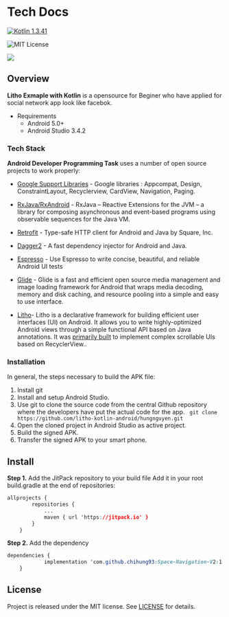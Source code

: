 ﻿
# Tech Docs 
[![Kotlin 1.3.41](https://img.shields.io/badge/kotlin-1.3.41-brightgreen)](https://kotlinlang.org/)

![MIT License](https://img.shields.io/github/license/ammaratef45/Attendance.svg)

[![](https://jitpack.io/v/chihung93/Space-Navigation-V2.svg)](https://jitpack.io/#chihung93/Space-Navigation-V2)
## Overview

**Litho Exmaple  with Kotlin** is a opensource for Beginer who have applied for social network app look like facebok.
 - Requirements 
	 - Android 5.0+
	- Android Studio 3.4.2
    
### Tech Stack

**Android Developer Programming Task** uses a number of open source projects to work properly:

* [Google Support Libraries](https://developer.android.com/jetpack) - Google libraries : Appcompat, Design, ConstraintLayout, Recyclerview, CardView, Navigation, Paging.
* [RxJava/RxAndroid](https://github.com/ReactiveX/RxAndroid) - RxJava – Reactive Extensions for the JVM – a library for composing asynchronous and event-based programs using observable sequences for the Java VM.
* [Retrofit](https://github.com/square/retrofit) - Type-safe HTTP client for Android and Java by Square, Inc.
* [Dagger2](https://github.com/google/dagger) - A fast dependency injector for Android and Java.
* [Espresso](https://developer.android.com/training/testing/espresso) - Use Espresso to write concise, beautiful, and reliable Android UI tests
* [Glide](https://bumptech.github.io/glide/) - Glide is a fast and efficient open source media management and image loading framework for Android that wraps media decoding, memory and disk caching, and resource pooling into a simple and easy to use interface.

* [Litho](https://fblitho.com/docs/tutorial)- Litho is a declarative framework for building efficient user interfaces (UI) on Android. It allows you to write highly-optimized Android views through a simple functional API based on Java annotations. It was  [primarily built](https://fblitho.com/docs/uses)  to implement complex scrollable UIs based on RecyclerView..
### Installation

In general, the steps necessary to build the APK file:

1. Install git 
3. Install and setup Android Studio.
4. Use git to clone the source code from the central Github repository where the developers have put the actual code for the app. 
` git clone https://github.com/litho-kotlin-android/hungnguyen.git`
5. Open the cloned project in Android Studio as active project.
6. Build the signed APK.
7. Transfer the signed APK to your smart phone.

## Install
**Step 1.**  Add the JitPack repository to your build file
Add it in your root build.gradle at the end of repositories:
```css
allprojects {
		repositories {
			...
			maven { url 'https://jitpack.io' }
		}
	}
```
**Step 2.**  Add the dependency
```css
dependencies {
	        implementation 'com.github.chihung93:Space-Navigation-V2:1.0'
	}
```
License
----
Project is released under the MIT license.
See [LICENSE](LICENSE) for details.
